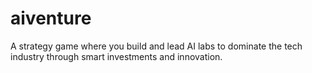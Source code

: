 # aiventure

A strategy game where you build and lead AI labs to dominate the tech industry through smart investments and innovation.
